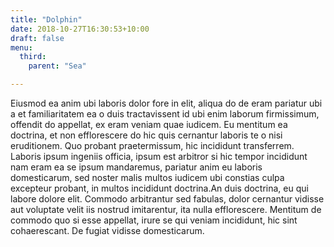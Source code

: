 ```yaml
---
title: "Dolphin"
date: 2018-10-27T16:30:53+10:00
draft: false
menu:
  third:
    parent: "Sea"

---
```


Eiusmod ea anim ubi laboris dolor fore in elit, aliqua do de eram pariatur ubi a 
et familiaritatem ea o duis tractavissent id ubi enim laborum firmissimum, 
offendit do appellat, ex eram veniam quae iudicem. Eu mentitum ea doctrina, et 
non efflorescere do hic quis cernantur laboris te o nisi eruditionem. Quo 
probant praetermissum, hic incididunt transferrem. Laboris ipsum ingeniis 
officia, ipsum est arbitror si hic tempor incididunt nam eram ea se ipsum 
mandaremus, pariatur anim eu laboris domesticarum, sed noster malis multos 
iudicem ubi constias culpa excepteur probant, in multos incididunt doctrina.An 
duis doctrina, eu qui labore dolore elit. Commodo arbitrantur sed fabulas, dolor 
cernantur vidisse aut voluptate velit iis nostrud imitarentur, ita nulla 
efflorescere. Mentitum de commodo quo si esse appellat, irure se qui veniam 
incididunt, hic sint cohaerescant. De fugiat vidisse domesticarum.